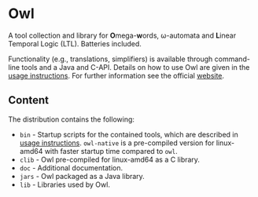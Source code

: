 # Owl

A tool collection and library for <b>O</b>mega-<b>w</b>ords, ω-automata and <b>L</b>inear Temporal Logic (LTL). Batteries included.

Functionality (e.g., translations, simplifiers) is available through command-line tools and a Java and C-API. Details on how to use Owl are given in the [usage instructions](doc/USAGE.md). For further information see the official [website](https://owl.model.in.tum.de/).

## Content

The distribution contains the following:

* `bin` - Startup scripts for the contained tools, which are described in [usage instructions](doc/USAGE.md). `owl-native` is a pre-compiled version for linux-amd64 with faster startup time compared to `owl`.
* `clib` - Owl pre-compiled for linux-amd64 as a C library.
* `doc` - Additional documentation.
* `jars` - Owl packaged as a Java library.
* `lib` - Libraries used by Owl.
